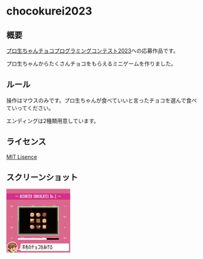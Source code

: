 # chocokurei2023

## 概要

[プロ生ちゃんチョコプログラミングコンテスト2023](https://pronama.jp/2023/02/09/valentine-contest-2023/)への応募作品です。

プロ生ちゃんからたくさんチョコをもらえるミニゲームを作りました。

## ルール

操作はマウスのみです。プロ生ちゃんが食べていいと言ったチョコを選んで食べていってください。

エンディングは2種類用意しています。

## ライセンス

[MIT Lisence](./LICENSE)

## スクリーンショット

![screenshot1](./screenshots/1.png)
